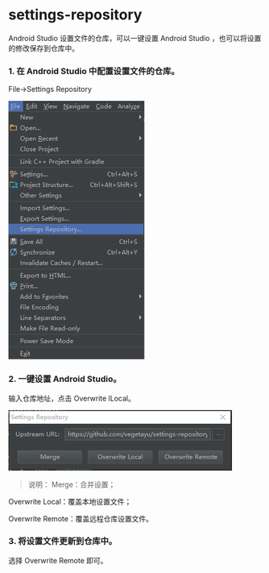 # settings-repository
Android Studio 设置文件的仓库，可以一键设置 Android Studio ，也可以将设置的修改保存到仓库中。


### 1. 在 Android Studio 中配置设置文件的仓库。
File->Settings Repository

![config-settings](https://github.com/vegetayu/settings-repository/blob/master/readme-pic/config-settings.png)

### 2. 一键设置 Android Studio。
输入仓库地址，点击 Overwrite lLocal。

![apply-settings](https://github.com/vegetayu/settings-repository/blob/master/readme-pic/apply-settings.png)

> 说明：
Merge：合并设置；

Overwrite Local：覆盖本地设置文件；

Overwrite Remote：覆盖远程仓库设置文件。

### 3. 将设置文件更新到仓库中。

选择 Overwrite Remote 即可。
